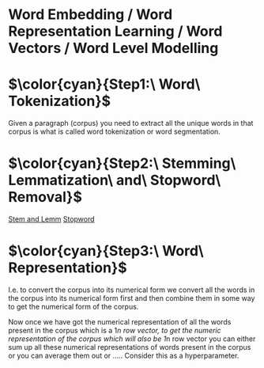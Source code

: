 # Word Embedding / Word Representation Learning / Word Vectors / Word Level Modelling

# $\color{cyan}{Step1:\ Word\ Tokenization}$
Given a paragraph (corpus) you need to extract all the unique words in that corpus is what is called word tokenization or word segmentation.

# $\color{cyan}{Step2:\ Stemming\ Lemmatization\ and\ Stopword\ Removal}$
[Stem and Lemm](https://github.com/khetansarvesh/NLP/blob/main/Preprocessing/Stemming_Lemmetization.ipynb)
[Stopword](https://github.com/khetansarvesh/NLP/blob/main/Preprocessing/Stopwords.ipynb)

# $\color{cyan}{Step3:\ Word\ Representation}$
I.e. to convert the corpus into its numerical form we convert all the words in the corpus into its numerical form first and then combine them in some way to get the numerical form of the corpus. 

Now once we have got the numerical representation of all the words present in the corpus which is a 1*n row vector, to get the numeric representation of the corpus which will also be 1*n row vector you can either sum up all these numerical representations of words present in the corpus or you can average them out or ….. Consider this as a hyperparameter.
